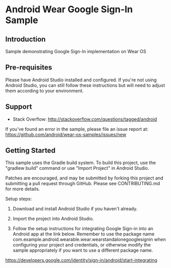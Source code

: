 Android Wear Google Sign-In Sample
===================================

Introduction
------------

Sample demonstrating Google Sign-In implementation on Wear OS

Pre-requisites
--------------

Please have Android Studio installed and configured. If you're not using
Android Studio, you can still follow these instructions but will need to
adjust them according to your environment.

Support
-------

- Stack Overflow: http://stackoverflow.com/questions/tagged/android

If you've found an error in the sample, please file an issue report at:
https://github.com/android/wear-os-samples/issues/new

Getting Started
---------------

This sample uses the Gradle build system. To build this project, use the
"gradlew build" command or use "Import Project" in Android Studio.

Patches are encouraged, and may be submitted by forking this project and
submitting a pull request through GitHub. Please see CONTRIBUTING.md for more details.

Setup steps:

1) Download and install Android Studio if you haven't already.

2) Import the project into Android Studio.

3) Follow the setup instructions for integrating Google Sign-in into an
Android app at the link below. Remember to use the package name
com.example.android.wearable.wear.wearstandalonegooglesignin when configuring your
project and credentials, or otherwise modify the sample appropriately if you want
to use a different package name.

https://developers.google.com/identity/sign-in/android/start-integrating

